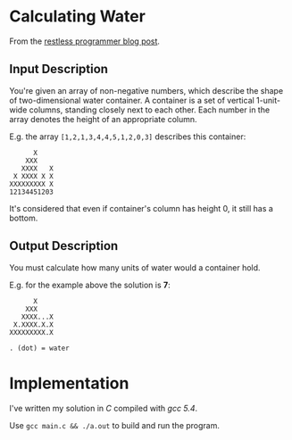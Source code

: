# Calculating Water

From the [restless programmer blog post](http://www.restlessprogrammer.com/2014/04/calculating-water.html).

## Input Description

You're given an array of non-negative numbers, which describe the shape
of two-dimensional water container. A container is a set of vertical 1-unit-wide
columns, standing closely next to each other. Each number in the array denotes
the height of an appropriate column.

E.g. the array `[1,2,1,3,4,4,5,1,2,0,3]` describes this container:

```
      X
    XXX
   XXXX   X
 X XXXX X X
XXXXXXXXX X
12134451203
```

It's considered that even if container's column has height 0, it still has a
bottom.

## Output Description

You must calculate how many units of water would a container hold.

E.g. for the example above the solution is **7**:

```
      X
    XXX
   XXXX...X
 X.XXXX.X.X
XXXXXXXXX.X

. (dot) = water
```

# Implementation

I've written my solution in _C_ compiled with _gcc 5.4_.

Use `gcc main.c && ./a.out` to build and run the program.
